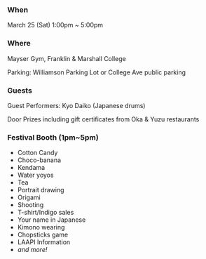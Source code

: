 ### When

March 25 (Sat) 1:00pm ~ 5:00pm

### Where

Mayser Gym, Franklin & Marshall College

Parking: Williamson Parking Lot or College Ave public parking

### Guests

Guest Performers: Kyo Daiko (Japanese drums)

Door Prizes including gift certificates from Oka & Yuzu restaurants

### Festival Booth (1pm~5pm)

- Cotton Candy
- Choco-banana
- Kendama
- Water yoyos
- Tea
- Portrait drawing
- Origami
- Shooting
- T-shirt/Indigo sales
- Your name in Japanese
- Kimono wearing
- Chopsticks game
- LAAPI Information
- _and more!_
